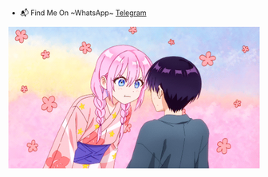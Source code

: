 - 📬 Find Me On ~WhatsApp~ [Telegram](https://telegram.me/Maxim_ffx)

<div align="center">

[<img src="https://github.com/ikx7a/ikx7a/blob/main/Gif/Shikimori's%20Love%20Izumi.gif">](https://github.com/ikx7a)
